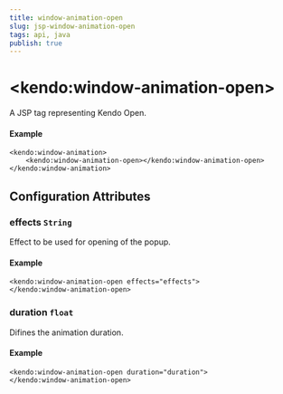 ```yaml
---
title: window-animation-open
slug: jsp-window-animation-open
tags: api, java
publish: true
---
```


# \<kendo:window-animation-open\>
A JSP tag representing Kendo Open.

#### Example
    <kendo:window-animation>
        <kendo:window-animation-open></kendo:window-animation-open>
    </kendo:window-animation>


## Configuration Attributes


### effects `String`

Effect to be used for opening of the popup.

#### Example
    <kendo:window-animation-open effects="effects">
    </kendo:window-animation-open>



### duration `float`

Difines the animation duration.

#### Example
    <kendo:window-animation-open duration="duration">
    </kendo:window-animation-open>


